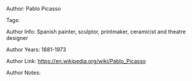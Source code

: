 Author: Pablo Picasso

Tags:

Author Info:  Spanish painter, sculptor, printmaker, ceramicist and theatre designer

Author Years: 1881-1973

Author Link:  https://en.wikipedia.org/wiki/Pablo_Picasso

Author Notes:


